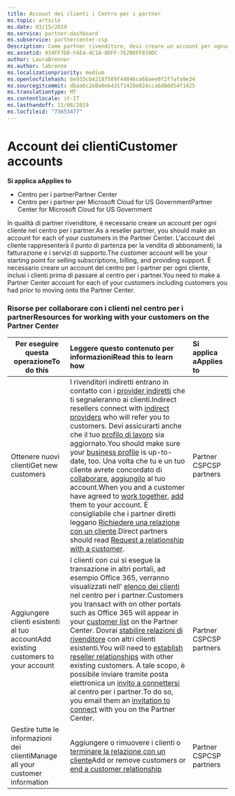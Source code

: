 ```yaml
---
title: Account dei clienti | Centro per i partner
ms.topic: article
ms.date: 03/15/2019
ms.service: partner-dashboard
ms.subservice: partnercenter-csp
Description: Come partner rivenditore, devi creare un account per ognuno dei tuoi clienti nel Centro per i partner. L'account del cliente rappresenterà il punto di partenza per la vendita di abbonamenti, la fatturazione e i servizi di supporto.
ms.assetid: 934FF7D8-FAE4-4C14-8DFF-7E2B0FF039DC
author: LauraBrenner
ms.author: labrenne
ms.localizationpriority: medium
ms.openlocfilehash: 6e933cb42187589f44846ca68aee0f2f7afa9e34
ms.sourcegitcommit: dbaa6c2e8a0e6431f1420e024cca6d0dd54f1425
ms.translationtype: MT
ms.contentlocale: it-IT
ms.lasthandoff: 11/06/2019
ms.locfileid: "73653477"
---
```

# <a name="customer-accounts"></a><span data-ttu-id="fad43-104">Account dei clienti</span><span class="sxs-lookup"><span data-stu-id="fad43-104">Customer accounts</span></span>

<span data-ttu-id="fad43-105">**Si applica a**</span><span class="sxs-lookup"><span data-stu-id="fad43-105">**Applies to**</span></span>

-  <span data-ttu-id="fad43-106">Centro per i partner</span><span class="sxs-lookup"><span data-stu-id="fad43-106">Partner Center</span></span>
-  <span data-ttu-id="fad43-107">Centro per i partner per Microsoft Cloud for US Government</span><span class="sxs-lookup"><span data-stu-id="fad43-107">Partner Center for Microsoft Cloud for US Government</span></span>


<span data-ttu-id="fad43-108">In qualità di partner rivenditore, è necessario creare un account per ogni cliente nel centro per i partner.</span><span class="sxs-lookup"><span data-stu-id="fad43-108">As a reseller partner, you should make an account for each of your customers in the Partner Center.</span></span> <span data-ttu-id="fad43-109">L'account del cliente rappresenterà il punto di partenza per la vendita di abbonamenti, la fatturazione e i servizi di supporto.</span><span class="sxs-lookup"><span data-stu-id="fad43-109">The customer account will be your starting point for selling subscriptions, billing, and providing support.</span></span> <span data-ttu-id="fad43-110">È necessario creare un account del centro per i partner per ogni cliente, inclusi i clienti prima di passare al centro per i partner.</span><span class="sxs-lookup"><span data-stu-id="fad43-110">You need to make a Partner Center account for each of your customers including customers you had prior to moving onto the Partner Center.</span></span>

### <a name="resources-for-working-with-your-customers-on-the-partner-center"></a><span data-ttu-id="fad43-111">Risorse per collaborare con i clienti nel centro per i partner</span><span class="sxs-lookup"><span data-stu-id="fad43-111">Resources for working with your customers on the Partner Center</span></span>

|<span data-ttu-id="fad43-112">**Per eseguire questa operazione**</span><span class="sxs-lookup"><span data-stu-id="fad43-112">**To do this**</span></span>   |<span data-ttu-id="fad43-113">**Leggere questo contenuto per informazioni**</span><span class="sxs-lookup"><span data-stu-id="fad43-113">**Read this to learn how**</span></span>   |<span data-ttu-id="fad43-114">**Si applica a**</span><span class="sxs-lookup"><span data-stu-id="fad43-114">**Applies to**</span></span>|
|-----------------|:----------------------------|:--------------|
|<span data-ttu-id="fad43-115">Ottenere nuovi clienti</span><span class="sxs-lookup"><span data-stu-id="fad43-115">Get new customers</span></span>|<span data-ttu-id="fad43-116">I rivenditori indiretti entrano in contatto con i [provider indiretti](indirect-reseller-tasks-in-partner-center.md) che ti segnaleranno ai clienti.</span><span class="sxs-lookup"><span data-stu-id="fad43-116">Indirect resellers connect with [indirect providers](indirect-reseller-tasks-in-partner-center.md) who will refer you to customers.</span></span> <span data-ttu-id="fad43-117">Devi assicurarti anche che il tuo [profilo di lavoro](create-a-marketing-profile.md) sia aggiornato.</span><span class="sxs-lookup"><span data-stu-id="fad43-117">You should make sure your [business profile](create-a-marketing-profile.md) is up-to-date, too.</span></span> <span data-ttu-id="fad43-118">Una volta che tu e un tuo cliente avrete concordato di [collaborare](responding-to-referrals.md), [aggiungilo](add-a-new-customer.md) al tuo account.</span><span class="sxs-lookup"><span data-stu-id="fad43-118">When you and a customer have agreed to [work together](responding-to-referrals.md), [add](add-a-new-customer.md) them to your account.</span></span> <span data-ttu-id="fad43-119">È consigliabile che i partner diretti leggano [ Richiedere una relazione con un cliente](request-a-relationship-with-a-customer.md).</span><span class="sxs-lookup"><span data-stu-id="fad43-119">Direct partners should read [ Request a relationship with a customer](request-a-relationship-with-a-customer.md).</span></span>|<span data-ttu-id="fad43-120">Partner CSP</span><span class="sxs-lookup"><span data-stu-id="fad43-120">CSP partners</span></span>|
|<span data-ttu-id="fad43-121">Aggiungere clienti esistenti al tuo account</span><span class="sxs-lookup"><span data-stu-id="fad43-121">Add existing customers to your account</span></span>   | <span data-ttu-id="fad43-122">I clienti con cui si esegue la transazione in altri portali, ad esempio Office 365, verranno visualizzati nell' [elenco dei clienti](see-your-customer-list.md) nel centro per i partner.</span><span class="sxs-lookup"><span data-stu-id="fad43-122">Customers you transact with on other portals such as Office 365 will appear in your [customer list](see-your-customer-list.md) on the Partner Center.</span></span> <span data-ttu-id="fad43-123">Dovrai [stabilire relazioni di rivenditore](indirect-reseller-tasks-in-partner-center.md) con altri clienti esistenti.</span><span class="sxs-lookup"><span data-stu-id="fad43-123">You will need to [establish reseller relationships](indirect-reseller-tasks-in-partner-center.md) with other existing customers.</span></span> <span data-ttu-id="fad43-124">A tale scopo, è possibile inviare tramite posta elettronica un [invito a connettersi](responding-to-referrals.md) al centro per i partner.</span><span class="sxs-lookup"><span data-stu-id="fad43-124">To do so, you email them an [invitation to connect](responding-to-referrals.md) with you on the Partner Center.</span></span>   | <span data-ttu-id="fad43-125">Partner CSP</span><span class="sxs-lookup"><span data-stu-id="fad43-125">CSP partners</span></span>   |
|<span data-ttu-id="fad43-126">Gestire tutte le informazioni dei clienti</span><span class="sxs-lookup"><span data-stu-id="fad43-126">Manage all your customer information</span></span>   | <span data-ttu-id="fad43-127">Aggiungere o rimuovere i clienti o [terminare la relazione con un cliente](remove-a-relationship.md)</span><span class="sxs-lookup"><span data-stu-id="fad43-127">Add or remove customers or [end a customer relationship](remove-a-relationship.md)</span></span>|   <span data-ttu-id="fad43-128">Partner CSP</span><span class="sxs-lookup"><span data-stu-id="fad43-128">CSP partners</span></span> |